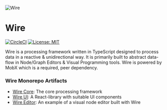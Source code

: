 ![Wire](https://github.com/emilwidlund/wire/raw/master/artifacts/wire-core/banner.png)

# Wire

[![CircleCI](https://circleci.com/gh/emilwidlund/wire.svg?style=svg)](https://circleci.com/gh/emilwidlund/wire)
[![License: MIT](https://img.shields.io/badge/License-MIT-yellow.svg)](https://opensource.org/licenses/MIT)

Wire is a processing framework written in TypeScript designed to process data in a reactive & unidirectional way.
It is primarily built to abstract data-flow in Node/Graph Editors & Visual Programming tools. Wire is powered by MobX which is a required, peer dependency.

### Wire Monorepo Artifacts

-   [Wire Core](artifacts/wire-core/README.md): The core processing framework
-   [Wire UI](artifacts/wire-ui/README.md): A React-library with suitable UI components
-   [Wire Editor](artifacts/wire-editor): An example of a visual node editor built with Wire
